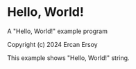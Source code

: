 # Hello, World!

A "Hello, World!" example program

Copyright (c) 2024 Ercan Ersoy

This example shows "Hello, World!" string.
